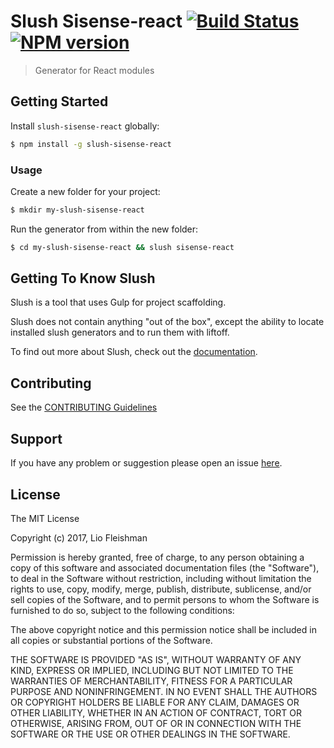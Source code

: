 # Slush Sisense-react [![Build Status](https://secure.travis-ci.org/leofle/slush-sisense-react.png?branch=master)](https://travis-ci.org/leofle/slush-sisense-react) [![NPM version](https://badge-me.herokuapp.com/api/npm/slush-sisense-react.png)](http://badges.enytc.com/for/npm/slush-sisense-react)

> Generator for React modules


## Getting Started

Install `slush-sisense-react` globally:

```bash
$ npm install -g slush-sisense-react
```

### Usage

Create a new folder for your project:

```bash
$ mkdir my-slush-sisense-react
```

Run the generator from within the new folder:

```bash
$ cd my-slush-sisense-react && slush sisense-react
```

## Getting To Know Slush

Slush is a tool that uses Gulp for project scaffolding.

Slush does not contain anything "out of the box", except the ability to locate installed slush generators and to run them with liftoff.

To find out more about Slush, check out the [documentation](https://github.com/slushjs/slush).

## Contributing

See the [CONTRIBUTING Guidelines](https://github.com/leofle/slush-sisense-react/blob/master/CONTRIBUTING.md)

## Support
If you have any problem or suggestion please open an issue [here](https://github.com/leofle/slush-sisense-react/issues).

## License 

The MIT License

Copyright (c) 2017, Lio Fleishman

Permission is hereby granted, free of charge, to any person
obtaining a copy of this software and associated documentation
files (the "Software"), to deal in the Software without
restriction, including without limitation the rights to use,
copy, modify, merge, publish, distribute, sublicense, and/or sell
copies of the Software, and to permit persons to whom the
Software is furnished to do so, subject to the following
conditions:

The above copyright notice and this permission notice shall be
included in all copies or substantial portions of the Software.

THE SOFTWARE IS PROVIDED "AS IS", WITHOUT WARRANTY OF ANY KIND,
EXPRESS OR IMPLIED, INCLUDING BUT NOT LIMITED TO THE WARRANTIES
OF MERCHANTABILITY, FITNESS FOR A PARTICULAR PURPOSE AND
NONINFRINGEMENT. IN NO EVENT SHALL THE AUTHORS OR COPYRIGHT
HOLDERS BE LIABLE FOR ANY CLAIM, DAMAGES OR OTHER LIABILITY,
WHETHER IN AN ACTION OF CONTRACT, TORT OR OTHERWISE, ARISING
FROM, OUT OF OR IN CONNECTION WITH THE SOFTWARE OR THE USE OR
OTHER DEALINGS IN THE SOFTWARE.

